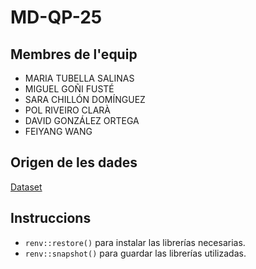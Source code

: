 # MD-QP-25

## Membres de l'equip

-   MARIA TUBELLA SALINAS
-   MIGUEL GOÑI FUSTÉ
-   SARA CHILLÓN DOMÍNGUEZ
-   POL RIVEIRO CLARÀ
-   DAVID GONZÁLEZ ORTEGA
-   FEIYANG WANG

## Origen de les dades

[Dataset](https://archive.ics.uci.edu/dataset/697/predict+students+dropout+and+academic+success)

## Instruccions

- `renv::restore()` para instalar las librerías necesarias.
- `renv::snapshot()` para guardar las librerías utilizadas.
